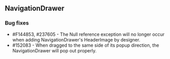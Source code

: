 ## NavigationDrawer

### Bug fixes

* \#F144853, \#237605 - The Null reference exception will no longer occur when adding NavigationDrawer's HeaderImage by designer.
* \#152083 - When dragged to the same side of its popup direction, the NavigationDrawer will pop out properly.